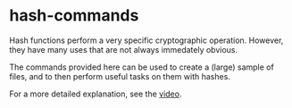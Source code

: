 # hash-commands

Hash functions perform a very specific cryptographic operation. However, they have many uses that are not always immedately obvious. 

The commands provided here can be used to create a (large) sample of files, and to then perform useful tasks on them with hashes. 

For a more detailed explanation, see the [video](https://youtu.be/KtEYXw9ycx4).
